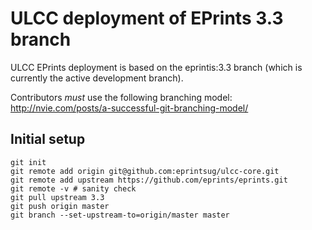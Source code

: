 # ULCC deployment of EPrints 3.3 branch #

ULCC EPrints deployment is based on the eprintis:3.3 branch (which is currently the active development branch).

Contributors *must* use the following branching model: http://nvie.com/posts/a-successful-git-branching-model/

## Initial setup ##

````
git init
git remote add origin git@github.com:eprintsug/ulcc-core.git
git remote add upstream https://github.com/eprints/eprints.git
git remote -v # sanity check
git pull upstream 3.3
git push origin master
git branch --set-upstream-to=origin/master master
````
